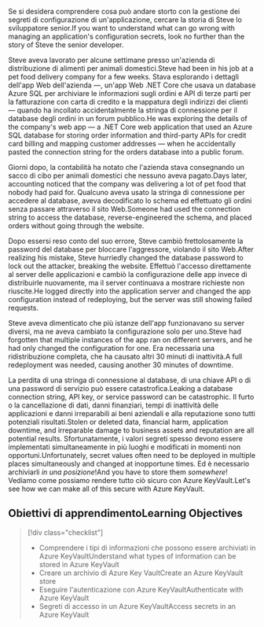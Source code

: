 <span data-ttu-id="3cb94-101">Se si desidera comprendere cosa può andare storto con la gestione dei segreti di configurazione di un'applicazione, cercare la storia di Steve lo sviluppatore senior.</span><span class="sxs-lookup"><span data-stu-id="3cb94-101">If you want to understand what can go wrong with managing an application's configuration secrets, look no further than the story of Steve the senior developer.</span></span>

<span data-ttu-id="3cb94-102">Steve aveva lavorato per alcune settimane presso un'azienda di distribuzione di alimenti per animali domestici.</span><span class="sxs-lookup"><span data-stu-id="3cb94-102">Steve had been in his job at a pet food delivery company for a few weeks.</span></span> <span data-ttu-id="3cb94-103">Stava esplorando i dettagli dell'app Web dell'azienda &mdash;, un'app Web .NET Core che usava un database Azure SQL per archiviare le informazioni sugli ordini e API di terze parti per la fatturazione con carta di credito e la mappatura degli indirizzi dei clienti &mdash; quando ha incollato accidentalmente la stringa di connessione per il database degli ordini in un forum pubblico.</span><span class="sxs-lookup"><span data-stu-id="3cb94-103">He was exploring the details of the company's web app &mdash; a .NET Core web application that used an Azure SQL database for storing order information and third-party APIs for credit card billing and mapping customer addresses &mdash; when he accidentally pasted the connection string for the orders database into a public forum.</span></span>

<span data-ttu-id="3cb94-104">Giorni dopo, la contabilità ha notato che l'azienda stava consegnando un sacco di cibo per animali domestici che nessuno aveva pagato.</span><span class="sxs-lookup"><span data-stu-id="3cb94-104">Days later, accounting noticed that the company was delivering a lot of pet food that nobody had paid for.</span></span> <span data-ttu-id="3cb94-105">Qualcuno aveva usato la stringa di connessione per accedere al database, aveva decodificato lo schema ed effettuato gli ordini senza passare attraverso il sito Web.</span><span class="sxs-lookup"><span data-stu-id="3cb94-105">Someone had used the connection string to access the database, reverse-engineered the schema, and placed orders without going through the website.</span></span>

<span data-ttu-id="3cb94-106">Dopo essersi reso conto del suo errore, Steve cambiò frettolosamente la password del database per bloccare l'aggressore, violando il sito Web.</span><span class="sxs-lookup"><span data-stu-id="3cb94-106">After realizing his mistake, Steve hurriedly changed the database password to lock out the attacker, breaking the website.</span></span> <span data-ttu-id="3cb94-107">Effettuò l'accesso direttamente al server delle applicazioni e cambiò la configurazione delle app invece di distribuirle nuovamente, ma il server continuava a mostrare richieste non riuscite.</span><span class="sxs-lookup"><span data-stu-id="3cb94-107">He logged directly into the application server and changed the app configuration instead of redeploying, but the server was still showing failed requests.</span></span>

<span data-ttu-id="3cb94-108">Steve aveva dimenticato che più istanze dell'app funzionavano su server diversi, ma ne aveva cambiato la configurazione solo per uno.</span><span class="sxs-lookup"><span data-stu-id="3cb94-108">Steve had forgotten that multiple instances of the app ran on different servers, and he had only changed the configuration for one.</span></span> <span data-ttu-id="3cb94-109">Era necessaria una ridistribuzione completa, che ha causato altri 30 minuti di inattività.</span><span class="sxs-lookup"><span data-stu-id="3cb94-109">A full redeployment was needed, causing another 30 minutes of downtime.</span></span>

<span data-ttu-id="3cb94-110">La perdita di una stringa di connessione al database, di una chiave API o di una password di servizio può essere catastrofica.</span><span class="sxs-lookup"><span data-stu-id="3cb94-110">Leaking a database connection string, API key, or service password can be catastrophic.</span></span> <span data-ttu-id="3cb94-111">Il furto o la cancellazione di dati, danni finanziari, tempi di inattività delle applicazioni e danni irreparabili ai beni aziendali e alla reputazione sono tutti potenziali risultati.</span><span class="sxs-lookup"><span data-stu-id="3cb94-111">Stolen or deleted data, financial harm, application downtime, and irreparable damage to business assets and reputation are all potential results.</span></span> <span data-ttu-id="3cb94-112">Sfortunatamente, i valori segreti spesso devono essere implementati simultaneamente in più luoghi e modificati in momenti non opportuni.</span><span class="sxs-lookup"><span data-stu-id="3cb94-112">Unfortunately, secret values often need to be deployed in multiple places simultaneously and changed at inopportune times.</span></span> <span data-ttu-id="3cb94-113">Ed è necessario archiviarli *in una posizione*!</span><span class="sxs-lookup"><span data-stu-id="3cb94-113">And you have to store them *somewhere*!</span></span> <span data-ttu-id="3cb94-114">Vediamo come possiamo rendere tutto ciò sicuro con Azure KeyVault.</span><span class="sxs-lookup"><span data-stu-id="3cb94-114">Let's see how we can make all of this secure with Azure KeyVault.</span></span>

## <a name="learning-objectives"></a><span data-ttu-id="3cb94-115">Obiettivi di apprendimento</span><span class="sxs-lookup"><span data-stu-id="3cb94-115">Learning Objectives</span></span>
> [!div class="checklist"]
> * <span data-ttu-id="3cb94-116">Comprendere i tipi di informazioni che possono essere archiviati in Azure KeyVault</span><span class="sxs-lookup"><span data-stu-id="3cb94-116">Understand what types of information can be stored in Azure KeyVault</span></span>
> * <span data-ttu-id="3cb94-117">Creare un archivio di Azure Key Vault</span><span class="sxs-lookup"><span data-stu-id="3cb94-117">Create an Azure KeyVault store</span></span>
> * <span data-ttu-id="3cb94-118">Eseguire l'autenticazione con Azure KeyVault</span><span class="sxs-lookup"><span data-stu-id="3cb94-118">Authenticate with Azure KeyVault</span></span>
> * <span data-ttu-id="3cb94-119">Segreti di accesso in un Azure KeyVault</span><span class="sxs-lookup"><span data-stu-id="3cb94-119">Access secrets in an Azure KeyVault</span></span>